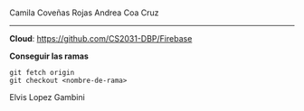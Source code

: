# 

Camila Coveñas Rojas
Andrea Coa Cruz

---

**Cloud**: https://github.com/CS2031-DBP/Firebase

**Conseguir las ramas**

```
git fetch origin
git checkout <nombre-de-rama>
```
Elvis Lopez Gambini
